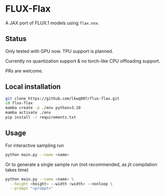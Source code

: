 # FLUX-Flax

A JAX port of FLUX.1 models using `flax.nnx`. 

## Status

Only tested with GPU now. TPU support is planned.

Currently no quantization support & no torch-like CPU offloading support. 

PRs are welcome.

## Local installation

```bash
git clone https://github.com/lkwq007/flux-flax.git
cd flux-flax
mamba create -p ./env python=3.10
mamba activate ./env
pip install -r requirements.txt
```

## Usage

For interactive sampling run

```bash
python main.py --name <name>
```

Or to generate a single sample run (not recommended, as jit compilation takes time)

```bash
python main.py --name <name> \
  --height <height> --width <width> --nonloop \
  --prompt "<prompt>"
```